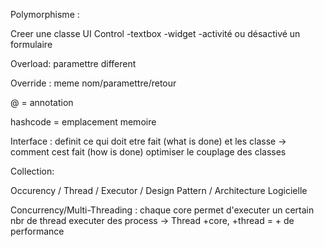 Polymorphisme :

Creer une classe UI Control 
-textbox
-widget
-activité ou désactivé un formulaire

Overload: paramettre different 

Override : meme nom/paramettre/retour

@ = annotation

hashcode = emplacement memoire

Interface :
definit ce qui doit etre fait (what is done) et les classe -> comment cest fait (how is done)
optimiser le couplage des classes

Collection:

Occurency / Thread / Executor / Design Pattern / Architecture Logicielle

Concurrency/Multi-Threading :
chaque core permet d'executer un certain nbr de thread
executer des process -> Thread
+core, +thread = + de performance

